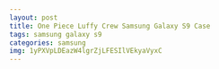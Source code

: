 ```yaml
---
layout: post
title: One Piece Luffy Crew Samsung Galaxy S9 Case
tags: samsung galaxy s9
categories: samsung
img: 1yPXVpLDEazW4lgrZjLFESIlVEkyaVyxC
---
```

